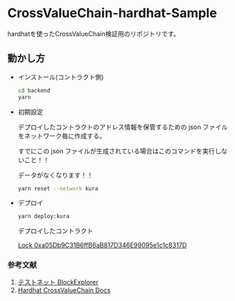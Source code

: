 # CrossValueChain-hardhat-Sample

hardhatを使ったCrossValueChain検証用のリポジトリです。

## 動かし方

- インストール(コントラクト側)

  ```bash
  cd backend
  yarn
  ```

- 初期設定

  デプロイしたコントラクトのアドレス情報を保管するための json ファイルをネットワーク毎に作成する。

  すでにこの json ファイルが生成されている場合はこのコマンドを実行しないこと！！

  データがなくなります！！

  ```bash
  yarn reset --network kura
  ```

- デプロイ

  ```bash
  yarn deploy:kura
  ```

  デプロイしたコントラクト

  [Lock 0xa05Db9C31B6ffB6aB817D346E99095e1c1c8317D](https://testnet.crossvaluescan.com/address/0xa05Db9C31B6ffB6aB817D346E99095e1c1c8317D/contracts#address-tabs)

### 参考文献

1. [テストネット BlockExplorer](https://testnet.crossvaluescan.com/)
2. [Hardhat CrossValueChain Docs](https://docs.crossvalue.io/testnet/how-to-deploy-to-smart-contracts-hardhat)
